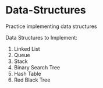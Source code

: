 # Data-Structures
Practice implementing data structures

Data Structures to Implement:
1. Linked List
2. Queue
3. Stack
4. Binary Search Tree
5. Hash Table
6. Red Black Tree
